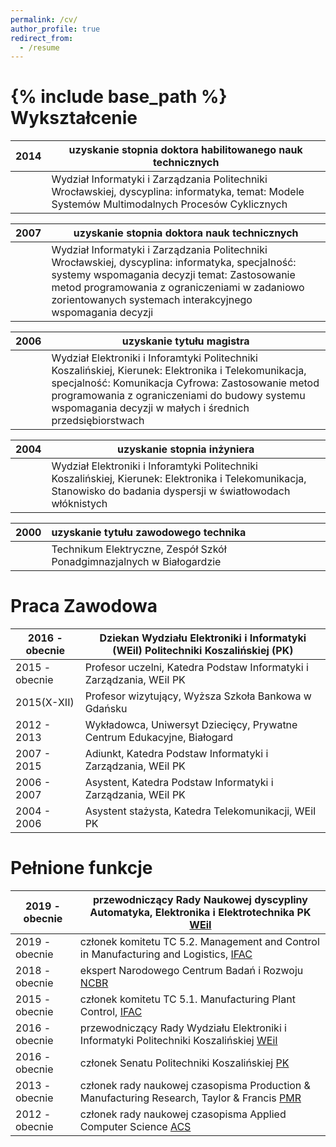```yaml
---
permalink: /cv/
author_profile: true
redirect_from:
  - /resume
---
```


{% include base_path %}
Wykształcenie
======

|2014 | __uzyskanie stopnia doktora habilitowanego nauk technicznych__|
|---------------------------|------------------------------------------------------------|
|     | Wydział Informatyki i Zarządzania Politechniki Wrocławskiej, dyscyplina: informatyka,	temat: Modele Systemów Multimodalnych Procesów Cyklicznych|

|2007 | __uzyskanie stopnia doktora nauk technicznych__|
|---------------------------|------------------------------------------------------------|
|     | Wydział Informatyki i Zarządzania Politechniki Wrocławskiej, dyscyplina: informatyka, specjalność: systemy wspomagania decyzji	temat: Zastosowanie metod programowania z ograniczeniami w zadaniowo zorientowanych systemach interakcyjnego wspomagania decyzji|

|2006 | __uzyskanie tytułu magistra__|
|---------------------------|------------------------------------------------------------|
|     | Wydział Elektroniki i Inforamtyki Politechniki Koszalińskiej, Kierunek: Elektronika i Telekomunikacja, specjalność: Komunikacja Cyfrowa: Zastosowanie metod programowania z ograniczeniami do budowy systemu wspomagania decyzji w małych i średnich przedsiębiorstwach|

|2004 | __uzyskanie stopnia inżyniera__|
|---------------------------|------------------------------------------------------------|
|     | Wydział Elektroniki i Inforamtyki Politechniki Koszalińskiej, Kierunek: Elektronika i Telekomunikacja,  Stanowisko do badania dyspersji w światłowodach włóknistych|

|2000 | __uzyskanie tytułu zawodowego technika__|
|:----|:---------------------------------------------------------------------------------|
|     | Technikum Elektryczne, Zespół Szkół Ponadgimnazjalnych w Białogardzie            |

Praca Zawodowa 
============

|2016 - obecnie| Dziekan Wydziału Elektroniki i Informatyki (WEiI) Politechniki Koszalińskiej (PK)|
|---------------------------|------------------------------------------------------------|
|2015 - obecnie|Profesor uczelni, Katedra Podstaw Informatyki i Zarządzania, WEiI PK|
|2015(X-XII)   |Profesor wizytujący, Wyższa Szkoła Bankowa w Gdańsku| 
|2012 - 2013   |Wykładowca, Uniwersyt Dziecięcy, Prywatne Centrum Edukacyjne, Białogard|
|2007 - 2015   |Adiunkt, Katedra Podstaw Informatyki i Zarządzania, WEiI PK||
|2006 - 2007   |Asystent, Katedra Podstaw Informatyki i Zarządzania, WEiI PK|
|2004 - 2006   |Asystent stażysta, Katedra Telekomunikacji, WEiI PK| 

Pełnione funkcje
================

|2019 - obecnie|przewodniczący Rady Naukowej dyscypliny Automatyka, Elektronika i Elektrotechnika PK [WEiI](https://weii.tu.koszalin.pl/)|
|---------------------------|------------------------------------------------------------|
|2019 - obecnie|członek komitetu TC 5.2. Management and Control in Manufacturing and Logistics, [IFAC](https://tc.ifac-control.org/5/2)|
|2018 - obecnie|ekspert Narodowego Centrum Badań i Rozwoju [NCBR](https://www.ncbr.gov.pl/)| 
|2015 - obecnie|członek komitetu TC 5.1. Manufacturing Plant Control, [IFAC](https://tc.ifac-control.org/5/1)| 
|2016 - obecnie|przewodniczący Rady Wydziału Elektroniki i Informatyki Politechniki Koszalińskiej [WEiI](https://weii.tu.koszalin.pl/)| 
|2016 - obecnie|członek Senatu Politechniki Koszalińskiej [PK](https://tu.koszalin.pl/)|
|2013 - obecnie|członek rady naukowej czasopisma Production & Manufacturing Research, Taylor & Francis [PMR](https://www.tandfonline.com/toc/tpmr/current)|
|2012 - obecnie|członek rady naukowej czasopisma Applied Computer Science [ACS](http://www.acs.pollub.pl/)|

